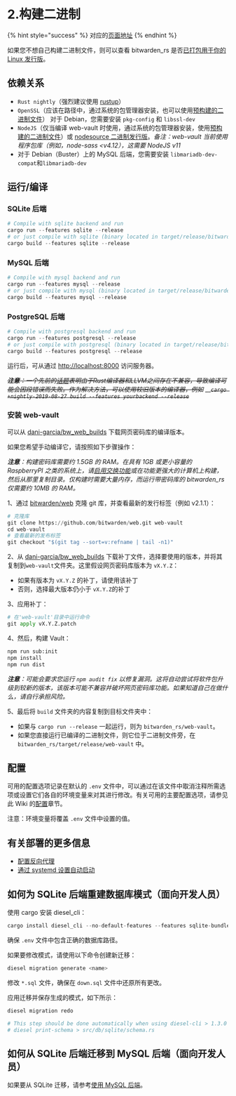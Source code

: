 # 2.构建二进制

{% hint style="success" %}
对应的[页面地址](https://github.com/dani-garcia/bitwarden_rs/wiki/Building-binary)
{% endhint %}

如果您不想自己构建二进制文件，则可以查看 bitwarden\_rs 是否[已打包用于你的 Linux 发行版](third-party-packages.md)。

## 依赖关系

* `Rust nightly`（强烈建议使用 [rustup](https://rustup.rs/)）
* `OpenSSL`（应该在路径中，通过系统的包管理器安装，也可以使用[预构建的二进制文件](https://wiki.openssl.org/index.php/Binaries)） 对于 Debian，您需要安装 `pkg-config` 和 `libssl-dev`
* `NodeJS`（仅当编译 web-vault 时使用，通过系统的包管理器安装，使用[预构建的二进制文件](https://nodejs.org/en/download/)）或 [nodesource 二进制发行版](https://github.com/nodesource/distributions)。_备注：web-vault 当前使用程序包库（例如，node-sass &lt;v4.12），这需要 NodeJS v11_
* 对于 Debian（Buster）上的 MySQL 后端，您需要安装 `libmariadb-dev-compat`和`libmariadb-dev`

## 运行/编译

### SQLite 后端

```python
# Compile with sqlite backend and run
cargo run --features sqlite --release
# or just compile with sqlite (binary located in target/release/bitwarden_rs)
cargo build --features sqlite --release
```

### MySQL 后端

```python
# Compile with mysql backend and run
cargo run --features mysql --release
# or just compile with mysql (binary located in target/release/bitwarden_rs)
cargo build --features mysql --release
```

### PostgreSQL 后端

```python
# Compile with postgresql backend and run
cargo run --features postgresql --release
# or just compile with postgresql (binary located in target/release/bitwarden_rs)
cargo build --features postgresql --release
```

运行后，可从通过 [http://localhost:8000](http://localhost:8000/) 访问服务器。

~~_**注意**：一个先前的_~~[~~_话题_~~](https://github.com/rust-lang/rust/issues/62896)~~_表明由于Rust编译器和LLVM之间存在不兼容，导致编译可能会因段错误而失败。作为解决方法，可以使用较旧版本的编译器，例如_~~ __~~_`cargo +nightly-2019-08-27 build --features yourbackend --release`_~~

### 安装 web-vault

可以从 [dani-garcia/bw\_web\_builds](https://github.com/dani-garcia/bw_web_builds/releases) 下载网页密码库的编译版本。

如果您希望手动编译它，请按照如下步骤操作：

_**注意**：构建密码库需要约 1.5GB 的 RAM。在具有 1GB 或更小容量的 RaspberryPI 之类的系统上，请_[_启用交换功能_](https://www.tecmint.com/create-a-linux-swap-file/)_或在功能更强大的计算机上构建，然后从那里复制目录。仅构建时需要大量内存，而运行带密码库的 bitwarden\_rs 仅需要约 10MB 的 RAM。_

1、通过 [bitwarden/web](https://github.com/bitwarden/web) 克隆 git 库，并查看最新的发行标签（例如 v2.1.1）：

```python
# 克隆库
git clone https://github.com/bitwarden/web.git web-vault
cd web-vault
# 查看最新的发布标签
git checkout "$(git tag --sort=v:refname | tail -n1)"
```

2、从 [dani-garcia/bw\_web\_builds](https://github.com/dani-garcia/bw_web_builds/tree/master/patches) 下载补丁文件，选择要使用的版本，并将其复制到`web-vault`文件夹。这里假设网页密码库版本为 `vX.Y.Z`：

* 如果有版本为 `vX.Y.Z` 的补丁，请使用该补丁
* 否则，选择最大版本仍小于 `vX.Y.Z`的补丁

3、应用补丁：

```python
# 在'web-vault'目录中运行命令
git apply vX.Y.Z.patch
```

4、然后，构建 Vault：

```python
npm run sub:init
npm install
npm run dist
```

_**注意**：可能会要求您运行_ _`npm audit fix`_ _以修复漏洞。这将自动尝试将软件包升级到较新的版本，该版本可能不兼容并破坏网页密码库功能。如果知道自己在做什么，请自行承担风险。_

5、最后将 `build` 文件夹的内容复制到目标文件夹中：

* 如果与 `cargo run --release` 一起运行，则为 `bitwarden_rs/web-vault`。
* 如果您直接运行已编译的二进制文件，则它位于二进制文件旁，在 `bitwarden_rs/target/release/web-vault` 中。

## 配置

可用的配置选项记录在默认的 `.env` 文件中，可以通过在该文件中取消注释所需选项或设置它们各自的环境变量来对其进行修改。有关可用的主要配置选项，请参见此 Wiki 的[配置](../configuration/)章节。

注意：环境变量将覆盖 `.env` 文件中设置的值。

## 有关部署的更多信息

* [配置反向代理](roxy-examples.md)
* [通过 systemd 设置自动启动](../configuration/creating-a-systemd-service.md)

## 如何为 SQLite 后端重建数据库模式（面向开发人员）

使用 cargo 安装 diesel\_cli：

```python
cargo install diesel_cli --no-default-features --features sqlite-bundled
```

确保 `.env` 文件中包含正确的数据库路径。

如果要修改模式，请使用以下命令创建新迁移：

```python
diesel migration generate <name>
```

修改 `*.sql` 文件，确保在 `down.sql` 文件中还原所有更改。

应用迁移并保存生成的模式，如下所示：

```python
diesel migration redo

# This step should be done automatically when using diesel-cli > 1.3.0
# diesel print-schema > src/db/sqlite/schema.rs
```

## 如何从 SQLite 后端迁移到 MySQL 后端（面向开发人员）

如果要从 SQLite 迁移，请参考[使用 MySQL 后端](../configuration/using-the-mysql-backend.md)。

